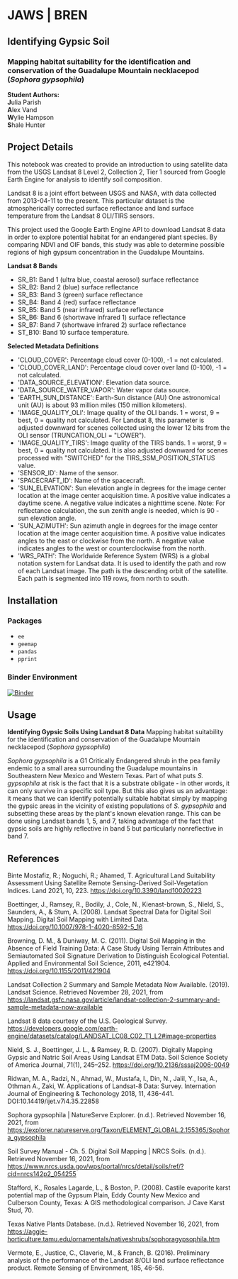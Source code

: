 # JAWS | BREN
## Identifying Gypsic Soil
### Mapping habitat suitability for the identification and conservation of the Guadalupe Mountain necklacepod (*Sophora gypsophila*)

**Student Authors:**<br>
**J**ulia Parish<br>
**A**lex Vand<br>
**W**ylie Hampson<br>
**S**hale Hunter<br>

## Project Details

This notebook was created to provide an introduction to using satellite data from the USGS Landsat 8 Level 2, Collection 2, Tier 1 sourced from Google Earth Engine for analysis to identify soil composition.

Landsat 8 is a joint effort between USGS and NASA, with data collected from 2013-04-11 to the present. This particular dataset is the atmospherically corrected surface reflectance and land surface temperature from the Landsat 8 OLI/TIRS sensors.

This project used the Google Earth Engine API to download Landsat 8 data in order to explore potential habitat for an endangered plant species. By comparing NDVI and OIF bands, this study was able to determine possible regions of high gypsum concentration in the Guadalupe Mountains.

**Landsat 8 Bands**
* SR_B1: Band 1 (ultra blue, coastal aerosol) surface reflectance
* SR_B2: Band 2 (blue) surface reflectance
* SR_B3: Band 3 (green) surface reflectance
* SR_B4: Band 4 (red) surface reflectance
* SR_B5: Band 5 (near infrared) surface reflectance
* SR_B6: Band 6 (shortwave infrared 1) surface reflectance
* SR_B7: Band 7 (shortwave infrared 2) surface reflectance
* ST_B10: Band 10 surface temperature. 

**Selected Metadata Definitions**

* 'CLOUD_COVER': Percentage cloud cover (0-100), -1 = not calculated.<br>
* 'CLOUD_COVER_LAND': Percentage cloud cover over land (0-100), -1 = not calculated.<br>
* 'DATA_SOURCE_ELEVATION': Elevation data source.<br>
* 'DATA_SOURCE_WATER_VAPOR': Water vapor data source.<br>
* 'EARTH_SUN_DISTANCE': Earth-Sun distance (AU) One astronomical unit (AU) is about 93 million miles (150 million kilometers).<br>
* 'IMAGE_QUALITY_OLI': Image quality of the OLI bands. 1 = worst, 9 = best, 0 = quality not calculated. For Landsat 8, this parameter is adjusted downward for scenes collected using the lower 12 bits from the OLI sensor (TRUNCATION_OLI = "LOWER").<br>
* 'IMAGE_QUALITY_TIRS': Image quality of the TIRS bands. 1 = worst, 9 = best, 0 = quality not calculated. It is also adjusted downward for scenes processed with "SWITCHED" for the TIRS_SSM_POSITION_STATUS value.<br>
* 'SENSOR_ID': Name of the sensor.<br>
* 'SPACECRAFT_ID': Name of the spacecraft.<br>
* 'SUN_ELEVATION': Sun elevation angle in degrees for the image center location at the image center acquisition time. A positive value indicates a daytime scene. A negative value indicates a nighttime scene. Note: For reflectance calculation, the sun zenith angle is needed, which is 90 - sun elevation angle.<br>
* 'SUN_AZIMUTH': Sun azimuth angle in degrees for the image center location at the image center acquisition time. A positive value indicates angles to the east or clockwise from the north. A negative value indicates angles to the west or counterclockwise from the north.<br>
* 'WRS_PATH': The Worldwide Reference System (WRS) is a global notation system for Landsat data. It is used to identify the path and row of each Landsat image. The path is the descending orbit of the satellite. Each path is segmented into 119 rows, from north to south.<br>

## Installation

### Packages
* `ee`
* `geemap`
* `pandas`
* `pprint`

### Binder Environment

[![Binder](https://mybinder.org/badge_logo.svg)](https://mybinder.org/v2/gh/jaws-bren/notebook/main)

## Usage

**Identifying Gypsic Soils Using Landsat 8 Data**
Mapping habitat suitability for the identification and conservation of the Guadalupe Mountain necklacepod (*Sophora gypsophila*)

*Sophora gypsophila* is a G1 Critically Endangered shrub in the pea family endemic to a small area surrounding the Guadalupe mountains in Southeastern New Mexico and Western Texas. Part of what puts *S. gypsophila* at risk is the fact that it is a substrate obligate - in other words, it can only survive in a specific soil type. But this also gives us an advantage: it means that we can identify potentially suitable habitat simply by mapping the gypsic areas in the vicinity of existing populations of *S. gypsophila* and subsetting these areas by the plant's known elevation range. This can be done using Landsat bands 1, 5, and 7, taking advantage of the fact that gypsic soils are highly reflective in band 5 but particularly nonreflective in band 7.

## References

Binte Mostafiz, R.; Noguchi, R.; Ahamed, T. Agricultural Land Suitability Assessment Using Satellite Remote Sensing-Derived Soil-Vegetation Indices. Land 2021, 10, 223. https://doi.org/10.3390/land10020223

Boettinger, J., Ramsey, R., Bodily, J., Cole, N., Kienast-brown, S., Nield, S., Saunders, A., & Stum, A. (2008). Landsat Spectral Data for Digital Soil Mapping. Digital Soil Mapping with Limited Data. https://doi.org/10.1007/978-1-4020-8592-5_16

Browning, D. M., & Duniway, M. C. (2011). Digital Soil Mapping in the Absence of Field Training Data: A Case Study Using Terrain Attributes and Semiautomated Soil Signature Derivation to Distinguish Ecological Potential. Applied and Environmental Soil Science, 2011, e421904. https://doi.org/10.1155/2011/421904

Landsat Collection 2 Summary and Sample Metadata Now Available. (2019). Landsat Science. Retrieved November 28, 2021, from https://landsat.gsfc.nasa.gov/article/landsat-collection-2-summary-and-sample-metadata-now-available

Landsat 8 data courtesy of the U.S. Geological Survey. https://developers.google.com/earth-engine/datasets/catalog/LANDSAT_LC08_C02_T1_L2#image-properties

Nield, S. J., Boettinger, J. L., & Ramsey, R. D. (2007). Digitally Mapping Gypsic and Natric Soil Areas Using Landsat ETM Data. Soil Science Society of America Journal, 71(1), 245–252. https://doi.org/10.2136/sssaj2006-0049

Ridwan, M. A., Radzi, N., Ahmad, W., Mustafa, I., Din, N., Jalil, Y., Isa, A., Othman A., Zaki, W. Applications of Landsat-8 Data: Survey. Internation Journal of Engineering & Techonology 2018, 11, 436-441. DOI:10.14419/ijet.v7i4.35.22858

Sophora gypsophila | NatureServe Explorer. (n.d.). Retrieved November 16, 2021, from https://explorer.natureserve.org/Taxon/ELEMENT_GLOBAL.2.155365/Sophora_gypsophila

Soil Survey Manual - Ch. 5. Digital Soil Mapping | NRCS Soils. (n.d.). Retrieved November 16, 2021, from https://www.nrcs.usda.gov/wps/portal/nrcs/detail/soils/ref/?cid=nrcs142p2_054255

Stafford, K., Rosales Lagarde, L., & Boston, P. (2008). Castile evaporite karst potential map of the Gypsum Plain, Eddy County New Mexico and Culberson County, Texas: A GIS methodological comparison. J Cave Karst Stud, 70.

Texas Native Plants Database. (n.d.). Retrieved November 16, 2021, from https://aggie-horticulture.tamu.edu/ornamentals/nativeshrubs/sophoragypsophila.htm

Vermote, E., Justice, C., Claverie, M., & Franch, B. (2016). Preliminary analysis of the performance of the Landsat 8/OLI land surface reflectance product. Remote Sensing of Environment, 185, 46-56.

